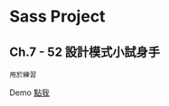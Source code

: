 # Sass Project
## Ch.7 - 52 設計模式小試身手

```
用於練習
```

Demo <a href="https://rexhung0302.github.io/Hexschool-project/SassProject-7-52/html/index.html">點我</a>
